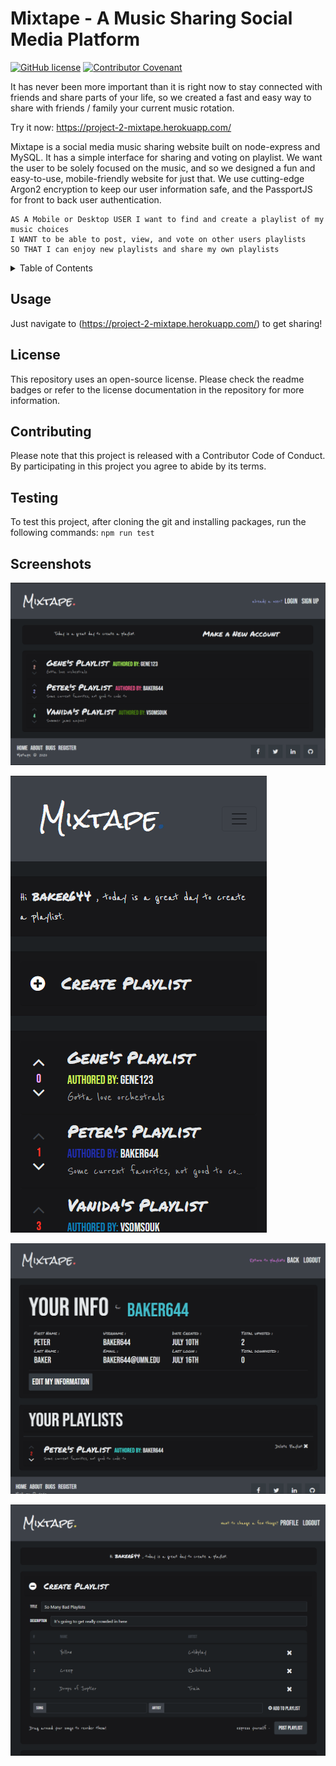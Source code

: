 # Mixtape - A Music Sharing Social Media Platform

[![GitHub license](https://img.shields.io/github/license/PeterBaker644/Mixtape)](https://github.com/PeterBaker644/Mixtape/blob/master/LICENSE) [![Contributor Covenant](https://img.shields.io/badge/Contributor%20Covenant-v2.0%20adopted-ff69b4.svg)](https://www.contributor-covenant.org/version/2/0/code_of_conduct/code_of_conduct.md)

It has never been more important than it is right now to stay connected with friends and share parts of your life, so we created a fast and easy way to share with friends / family your current music rotation. 

Try it now: https://project-2-mixtape.herokuapp.com/

Mixtape is a social media music sharing website built on node-express and MySQL. It has a simple interface for sharing and voting on playlist. We want the user to be solely focused on the music, and so we designed a fun and easy-to-use, mobile-friendly website for just that. We use cutting-edge Argon2 encryption to keep our user information safe, and the PassportJS for front to back user authentication.

```
AS A Mobile or Desktop USER I want to find and create a playlist of my music choices
I WANT to be able to post, view, and vote on other users playlists
SO THAT I can enjoy new playlists and share my own playlists
```

<details>
<summary>Table of Contents</summary>

## Table of Contents
* Title
* Description
* [Usage](#usage)
* [License](#license)
* [Contributing](#contributing)
* [Testing](#testing)
* [Screenshots](#screenshots)

</details>

## Usage
Just navigate to (https://project-2-mixtape.herokuapp.com/) to get sharing!

## License
This repository uses an open-source license. Please check the readme badges or refer to the license documentation in the repository for more information.

## Contributing
Please note that this project is released with a Contributor Code of Conduct. By participating in this project you agree to abide by its terms.

## Testing
To test this project, after cloning the git and installing packages, run the following commands:
`npm run test`

## Screenshots

![Screenshot of the App](https://raw.githubusercontent.com/PeterBaker644/Mixtape/master/screenshots/screenshot-1.png)

![Screenshot of mobile view](https://raw.githubusercontent.com/PeterBaker644/Mixtape/master/screenshots/screenshot-2.png)

![Screenshot of user page](https://raw.githubusercontent.com/PeterBaker644/Mixtape/master/screenshots/screenshot-3.png)

![Screenshot of playlist creation](https://raw.githubusercontent.com/PeterBaker644/Mixtape/master/screenshots/screenshot-4.png)
